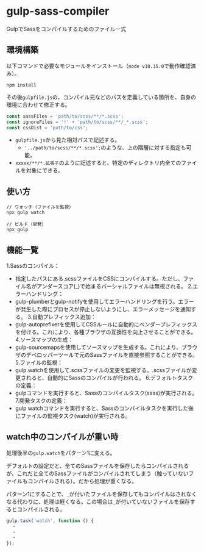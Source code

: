 # gulp-sass-compiler

GulpでSassをコンパイルするためのファイル一式

## 環境構築

以下コマンドで必要なモジュールをインストール（`node v18.15.0`で動作確認済み）。

```
npm install
```

その後`gulpfile.js`の、コンパイル元などのパスを定義している箇所を、自身の環境に合わせて修正する。

```javascript
const sassFiles = 'path/to/scss/**/*.scss';
const ignoreFiles = '!' + 'path/to/scss/**/_*.scss';
const cssDist = 'path/to/css';
```

- `gulpfile.js`から見た相対パスで記述する。
  - `'../path/to/scss/**/*.scss';`のような、上の階層に対する指定も可能。
- `xxxxx/**/*.拡張子`のように記述すると、特定のディレクトリ内全てのファイルを対象にできる。

## 使い方

```
// ウォッチ（ファイルを監視）
npx gulp watch
```

```
// ビルド（単発）
npx gulp
```

## 機能一覧

1.Sassのコンパイル：
  - 指定したパスにある.scssファイルをCSSにコンパイルする。ただし、ファイル名がアンダースコア(_)で始まるパーシャルファイルは無視される。
2.エラーハンドリング：
  - gulp-plumberとgulp-notifyを使用してエラーハンドリングを行う。エラーが発生した際にプロセスが停止しないようにし、エラーメッセージを通知する。
3.自動プレフィックス追加：
  - gulp-autoprefixerを使用してCSSルールに自動的にベンダープレフィックスを付ける。これにより、各種ブラウザの互換性を向上させることができる。
4.ソースマップの生成：
  - gulp-sourcemapsを使用してソースマップを生成する。これにより、ブラウザのデベロッパーツールで元のSassファイルを直接参照することができる。
5.ファイルの監視：
  - gulp.watchを使用して.scssファイルの変更を監視する。.scssファイルが変更されると、自動的にSassのコンパイルが行われる。
6.デフォルトタスクの定義：
  - gulpコマンドを実行すると、Sassのコンパイルタスク(sass)が実行される。
7.開発タスクの定義：
  - gulp watchコマンドを実行すると、Sassのコンパイルタスクを実行した後にファイルの監視タスク(watch)が実行される。

## watch中のコンパイルが重い時

処理後半の`gulp.watch`をパターン1に変える。

デフォルトの設定だと、全てのSassファイルを保存したらコンパイルされるが、これだと全てのSassファイルがコンパイルされてしまう（触っていないファイルもコンパイルされる）。だから処理が重くなる。

パターン1にすることで、`_`が付いたファイルを保存してもコンパイルはされなくなる代わりに、処理は軽くなる。この場合は`_`が付いていないファイルを保存するとコンパイルされる。

```javascript
gulp.task('watch', function () {
  ・
  ・
  ・
});
```
